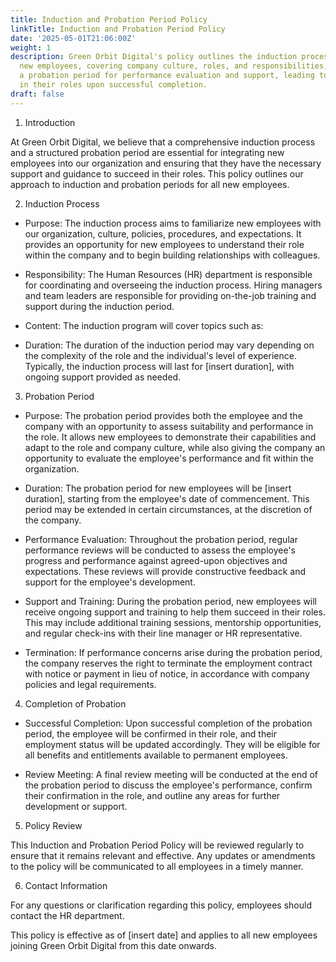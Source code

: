 ```yaml
---
title: Induction and Probation Period Policy
linkTitle: Induction and Probation Period Policy
date: '2025-05-01T21:06:00Z'
weight: 1
description: Green Orbit Digital's policy outlines the induction process to integrate
  new employees, covering company culture, roles, and responsibilities, along with
  a probation period for performance evaluation and support, leading to confirmation
  in their roles upon successful completion.
draft: false
---
```



1. Introduction

At Green Orbit Digital, we believe that a comprehensive induction process and a structured probation period are essential for integrating new employees into our organization and ensuring that they have the necessary support and guidance to succeed in their roles. This policy outlines our approach to induction and probation periods for all new employees.

2. Induction Process

- Purpose: The induction process aims to familiarize new employees with our organization, culture, policies, procedures, and expectations. It provides an opportunity for new employees to understand their role within the company and to begin building relationships with colleagues.

- Responsibility: The Human Resources (HR) department is responsible for coordinating and overseeing the induction process. Hiring managers and team leaders are responsible for providing on-the-job training and support during the induction period.

- Content: The induction program will cover topics such as:

- Duration: The duration of the induction period may vary depending on the complexity of the role and the individual's level of experience. Typically, the induction process will last for [insert duration], with ongoing support provided as needed.

3. Probation Period

- Purpose: The probation period provides both the employee and the company with an opportunity to assess suitability and performance in the role. It allows new employees to demonstrate their capabilities and adapt to the role and company culture, while also giving the company an opportunity to evaluate the employee's performance and fit within the organization.

- Duration: The probation period for new employees will be [insert duration], starting from the employee's date of commencement. This period may be extended in certain circumstances, at the discretion of the company.

- Performance Evaluation: Throughout the probation period, regular performance reviews will be conducted to assess the employee's progress and performance against agreed-upon objectives and expectations. These reviews will provide constructive feedback and support for the employee's development.

- Support and Training: During the probation period, new employees will receive ongoing support and training to help them succeed in their roles. This may include additional training sessions, mentorship opportunities, and regular check-ins with their line manager or HR representative.

- Termination: If performance concerns arise during the probation period, the company reserves the right to terminate the employment contract with notice or payment in lieu of notice, in accordance with company policies and legal requirements.

4. Completion of Probation

- Successful Completion: Upon successful completion of the probation period, the employee will be confirmed in their role, and their employment status will be updated accordingly. They will be eligible for all benefits and entitlements available to permanent employees.

- Review Meeting: A final review meeting will be conducted at the end of the probation period to discuss the employee's performance, confirm their confirmation in the role, and outline any areas for further development or support.

5. Policy Review

This Induction and Probation Period Policy will be reviewed regularly to ensure that it remains relevant and effective. Any updates or amendments to the policy will be communicated to all employees in a timely manner.

6. Contact Information

For any questions or clarification regarding this policy, employees should contact the HR department.

This policy is effective as of [insert date] and applies to all new employees joining Green Orbit Digital from this date onwards.